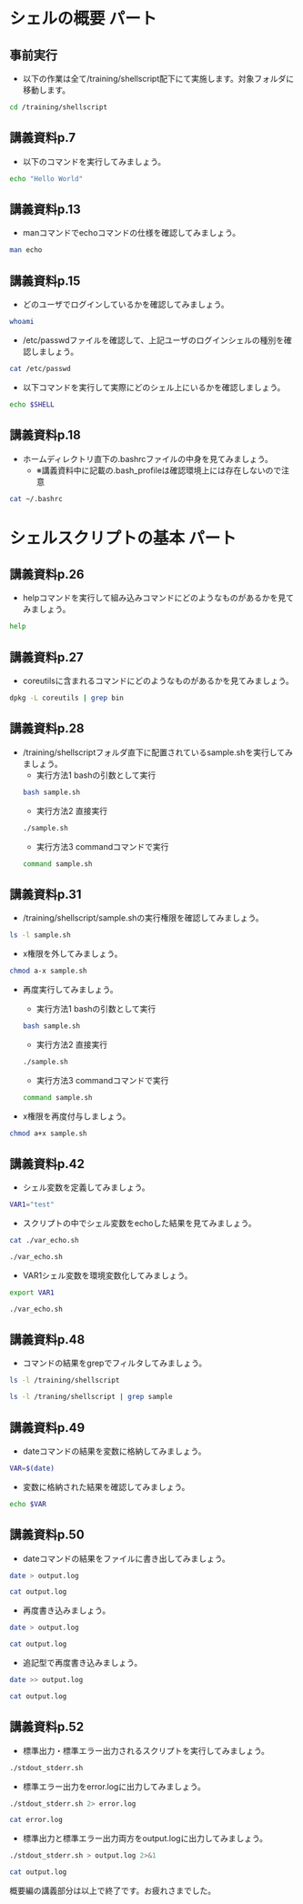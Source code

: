 # シェルの概要 パート

## 事前実行

- 以下の作業は全て/training/shellscript配下にて実施します。対象フォルダに移動します。

```bash
cd /training/shellscript
```

## 講義資料p.7

- 以下のコマンドを実行してみましょう。

```bash
echo "Hello World"
```

## 講義資料p.13

- manコマンドでechoコマンドの仕様を確認してみましょう。

```bash
man echo
```

## 講義資料p.15

- どのユーザでログインしているかを確認してみましょう。

```bash
whoami
```

- /etc/passwdファイルを確認して、上記ユーザのログインシェルの種別を確認しましょう。

```bash
cat /etc/passwd
```

- 以下コマンドを実行して実際にどのシェル上にいるかを確認しましょう。

```bash
echo $SHELL
```

## 講義資料p.18

- ホームディレクトリ直下の.bashrcファイルの中身を見てみましょう。
    - ※講義資料中に記載の.bash_profileは確認環境上には存在しないので注意

```bash
cat ~/.bashrc
```

# シェルスクリプトの基本 パート

## 講義資料p.26

- helpコマンドを実行して組み込みコマンドにどのようなものがあるかを見てみましょう。

```bash
help
```

## 講義資料p.27

- coreutilsに含まれるコマンドにどのようなものがあるかを見てみましょう。

```bash
dpkg -L coreutils | grep bin
```

## 講義資料p.28

- /training/shellscriptフォルダ直下に配置されているsample.shを実行してみましょう。
    - 実行方法1 bashの引数として実行
    ```bash
    bash sample.sh
    ```
    - 実行方法2 直接実行
    ```bash
    ./sample.sh
    ```
    - 実行方法3 commandコマンドで実行
    ```bash
    command sample.sh
    ```

## 講義資料p.31

- /training/shellscript/sample.shの実行権限を確認してみましょう。

```bash
ls -l sample.sh
```

- x権限を外してみましょう。

```bash
chmod a-x sample.sh
```

- 再度実行してみましょう。
    - 実行方法1 bashの引数として実行
    ```bash
    bash sample.sh
    ```
    - 実行方法2 直接実行
    ```bash
    ./sample.sh
    ```
    - 実行方法3 commandコマンドで実行
    ```bash
    command sample.sh
    ```

- x権限を再度付与しましょう。

```bash
chmod a+x sample.sh
```

## 講義資料p.42

- シェル変数を定義してみましょう。

```bash
VAR1="test"
```

- スクリプトの中でシェル変数をechoした結果を見てみましょう。

```bash
cat ./var_echo.sh
```

```bash
./var_echo.sh
```

- VAR1シェル変数を環境変数化してみましょう。

```bash
export VAR1
```

```bash
./var_echo.sh
```

## 講義資料p.48

- コマンドの結果をgrepでフィルタしてみましょう。

```bash
ls -l /training/shellscript
```

```bash
ls -l /traning/shellscript | grep sample
```

## 講義資料p.49

- dateコマンドの結果を変数に格納してみましょう。

```bash
VAR=$(date)
```

- 変数に格納された結果を確認してみましょう。

```bash
echo $VAR
```

## 講義資料p.50

- dateコマンドの結果をファイルに書き出してみましょう。

```bash
date > output.log
```

```bash
cat output.log
```

- 再度書き込みましょう。

```bash
date > output.log
```

```bash
cat output.log
```

- 追記型で再度書き込みましょう。

```bash
date >> output.log
```

```bash
cat output.log
```

## 講義資料p.52

- 標準出力・標準エラー出力されるスクリプトを実行してみましょう。

```bash
./stdout_stderr.sh
```

- 標準エラー出力をerror.logに出力してみましょう。

```bash
./stdout_stderr.sh 2> error.log
```

```bash
cat error.log
```

- 標準出力と標準エラー出力両方をoutput.logに出力してみましょう。

```bash
./stdout_stderr.sh > output.log 2>&1
```

```bash
cat output.log
```

概要編の講義部分は以上で終了です。お疲れさまでした。

